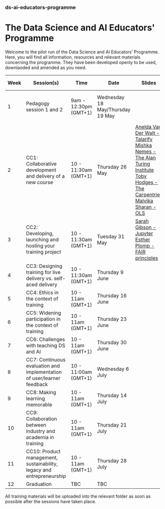 ### ds-ai-educators-programme
# The Data Science and AI Educators' Programme

Welcome to the pilot run of the Data Science and AI Educators' Programme.
Here, you will find all information, resources and relevant materials concerning the programme. They have been developed openly to be used, downlaoded and amended as you need.

  | Week      | Session(s)                    | Time    |    Date      | Slides |  Recordings      |   Collaborative document    |
| ----------- | ------------------------------- | ----------- | --------------| --------------  | -------------------- |-------------------- |
 | 1 |  Pedagogy session 1 and 2         | 9am - 12:30pm (GMT+1)   | Wednesday 18 May/Thursday 19 May |     |  [Wednesday 18 May](https://www.youtube.com/watch?v=qMMd-65gVdw&feature=youtu.be) <br /> <br/> [Thursday 19 May](https://youtu.be/camSxoDVouY)     | [Etherpad documents](https://github.com/alan-turing-institute/ds-ai-educators-programme/blob/main/carpentries-pedagogy-week-1/README.md)  | Complete  |
 | 2 |  CC1: Collaborative development and delivery of a new course          | 10 - 11:30am (GMT+1)       | Thursday 26 May    |   [Anelda Van Der Walt - Talarify](https://github.com/alan-turing-institute/ds-ai-educators-programme/blob/main/cc1-collaborative-development/Anelda-Van-Der-Walt-Talarify/Slides-and-video.md) <br/> [Mishka Nemes - The Alan Turing Institute](https://github.com/alan-turing-institute/ds-ai-educators-programme/blob/main/cc1-collaborative-development/Mishka-Nemes-The-Turing/Slides.md)  <br/> [Toby Hodges - The Carpentries](https://github.com/alan-turing-institute/ds-ai-educators-programme/blob/main/cc1-collaborative-development/Toby-Hodges-Carpentries/slides.md) <br/> [Malvika Sharan - OLS](https://github.com/alan-turing-institute/ds-ai-educators-programme/blob/main/cc1-collaborative-development/Malvika-Sharan-OLS/Slides.md)  |  [Anelda Van Der Walt recording](https://github.com/alan-turing-institute/ds-ai-educators-programme/blob/main/cc1-collaborative-development/Anelda-Van-Der-Walt-Talarify/Slides-and-video.md) <br/> <br/> [Cohort call recording](https://youtu.be/HYK0GiO_TRg) | [Etherpad document](https://github.com/alan-turing-institute/ds-ai-educators-programme/blob/main/cc1-collaborative-development/About.md) | Complete  |
 | 3 |  CC2: Developing, launching and hosting your training project   |   10 - 11:30am (GMT+1)       |  Tuesday 31 May  |  [Sarah Gibson - Jupyter](https://github.com/alan-turing-institute/ds-ai-educators-programme/blob/main/cc2-launching-hosting-maintaining-your-training/Sarah-Gibson-Jupyter-Binder/Slides.md)        [Esther Plomp - FAIR principles](https://github.com/alan-turing-institute/ds-ai-educators-programme/blob/main/cc2-launching-hosting-maintaining-your-training/Esther-Plomp-TUDelft/Slides.md)       |       |  [HackMD](https://hackmd.io/F83C14OqTKmfgoAc9W9BhQ)  |  Complete  |  
 | 4 |  CC3: Designing training for live delivery vs. self-aced delivery       |   10 - 11:30am (GMT+1)  | Thursday 9 June |         |         |      |  Complete  |
 | 5 |  CC4: Ethics in the context of training              |  10 - 11am (GMT+1)  | Thursday 16 June  |          |             |        |  Complete  |
 | 6 |  CC5: Widening participation in the context of training          | 10 - 11am (GMT+1)    | Thursday 23 June |         |          |          | Complete  |
 | 7 |  CC6: Challenges with teaching DS and AI              |  10 - 11am (GMT+1)  | Thursday 30 June  |          |  |          |  Complete  |
 | 8 |  CC7: Continuous evaluation and implementation of user/learner feedback         | 10 - 11:00am (GMT+1)    | Wednesday 6 July |         |  |         | Complete  |
 | 9 |  CC8: Making learning memorable         | 10 - 11am (GMT+1)    | Thursday 14 July |          |  |        | Complete  |
 | 10 |  CC9: Collaboration between industry and academia in training         | 10 - 11am (GMT+1)    | Thursday 21 July |          |  |         | Complete  |
 | 11 |  CC10: Product management, sustainability, legacy and entrepreneurship         | 10 - 11am (GMT+1)    | Thursday 28 July |         |   |          | Complete  |
 | 12 |  Graduation         | TBC    | TBC |          |  |          | Complete  |
 
 All training materials will be uploaded into the relevant folder as soon as possible after the sessions have taken place.

